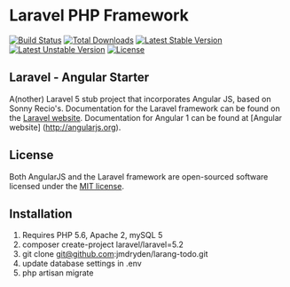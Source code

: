 # Laravel PHP Framework

[![Build Status](https://travis-ci.org/laravel/framework.svg)](https://travis-ci.org/laravel/framework)
[![Total Downloads](https://poser.pugx.org/laravel/framework/d/total.svg)](https://packagist.org/packages/laravel/framework)
[![Latest Stable Version](https://poser.pugx.org/laravel/framework/v/stable.svg)](https://packagist.org/packages/laravel/framework)
[![Latest Unstable Version](https://poser.pugx.org/laravel/framework/v/unstable.svg)](https://packagist.org/packages/laravel/framework)
[![License](https://poser.pugx.org/laravel/framework/license.svg)](https://packagist.org/packages/laravel/framework)


## Laravel - Angular Starter

A(nother) Laravel 5 stub project that incorporates Angular JS, based on Sonny Recio's.
Documentation for the Laravel framework can be found on the [Laravel website](http://laravel.com/docs).
Documentation for Angular 1 can be found at [Angular website] (http://angularjs.org).


## License

Both AngularJS and the Laravel framework are open-sourced software licensed under the [MIT license](http://opensource.org/licenses/MIT).

## Installation

1. Requires PHP 5.6, Apache 2, mySQL 5
2. composer create-project laravel/laravel=5.2
3. git clone  git@github.com:jmdryden/larang-todo.git
4. update database settings in .env
5. php artisan migrate